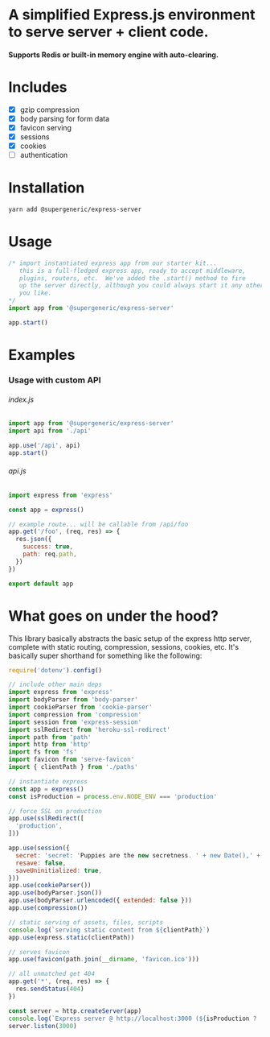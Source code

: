 A simplified Express.js environment to serve server + client code.
=======
#### Supports Redis or built-in memory engine with auto-clearing.

# Includes
- [x] gzip compression
- [x] body parsing for form data
- [x] favicon serving
- [x] sessions
- [x] cookies
- [ ] authentication

# Installation
```bash
yarn add @supergeneric/express-server
```

# Usage
```js
/* import instantiated express app from our starter kit...
   this is a full-fledged express app, ready to accept middleware,
   plugins, routers, etc.  We've added the .start() method to fire
   up the server directly, although you could always start it any other way
   you like.
*/
import app from '@supergeneric/express-server'

app.start()
```

# Examples
### Usage with custom API

###### index.js
```js
import app from '@supergeneric/express-server'
import api from './api'

app.use('/api', api)
app.start()
```

###### api.js
```js
import express from 'express'

const app = express()

// example route... will be callable from /api/foo
app.get('/foo', (req, res) => {
  res.json({
    success: true,
    path: req.path,
  })
})

export default app
```

# What goes on under the hood?
This library basically abstracts the basic setup of the express http server, complete with
static routing, compression, sessions, cookies, etc.  It's basically super shorthand for something like the following:

```js
require('dotenv').config()

// include other main deps
import express from 'express'
import bodyParser from 'body-parser'
import cookieParser from 'cookie-parser'
import compression from 'compression'
import session from 'express-session'
import sslRedirect from 'heroku-ssl-redirect'
import path from 'path'
import http from 'http'
import fs from 'fs'
import favicon from 'serve-favicon'
import { clientPath } from './paths'

// instantiate express
const app = express()
const isProduction = process.env.NODE_ENV === 'production'

// force SSL on production
app.use(sslRedirect([
  'production',
]))

app.use(session({
  secret: 'secret: 'Puppies are the new secretness. ' + new Date(),' + new Date(),
  resave: false,
  saveUninitialized: true,
}))
app.use(cookieParser())
app.use(bodyParser.json())
app.use(bodyParser.urlencoded({ extended: false }))
app.use(compression())

// static serving of assets, files, scripts
console.log(`serving static content from ${clientPath}`)
app.use(express.static(clientPath))

// serves favicon
app.use(favicon(path.join(__dirname, 'favicon.ico')))

// all unmatched get 404
app.get('*', (req, res) => {
  res.sendStatus(404)
})

const server = http.createServer(app)
console.log(`Express server @ http://localhost:3000 (${isProduction ? 'production' : 'development'})\n`)
server.listen(3000)
```
